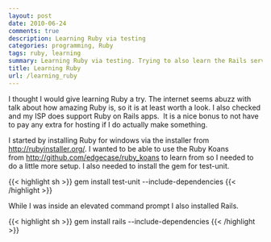 ```yaml
---
layout: post
date: 2010-06-24
comments: true
description: Learning Ruby via testing
categories: programming, Ruby
tags: ruby, learning
summary: Learning Ruby via testing. Trying to also learn the Rails server enivronment as well.
title: Learning Ruby
url: /learning_ruby
---
```


I thought I would give learning Ruby a try. The internet seems abuzz with talk about how amazing Ruby is, so it is at least worth a look. I also checked and my ISP does support Ruby on Rails apps.  It is a nice bonus to not have to pay any extra for hosting if I do actually make something.

I started by installing Ruby for windows via the installer from <http://rubyinstaller.org/>. I wanted to be able to use the Ruby Koans from <http://github.com/edgecase/ruby_koans> to learn from so I needed to do a little more setup. I also needed to install the gem for test-unit.

{{< highlight sh >}}
gem install test-unit --include-dependencies
{{< /highlight >}}

While I was inside an elevated command prompt I also installed Rails.

{{< highlight sh >}}
gem install rails --include-dependencies
{{< /highlight >}}
